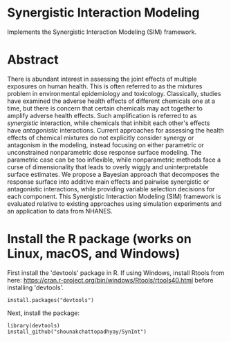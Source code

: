 # Synergistic Interaction Modeling
Implements the Synergistic Interaction Modeling (SIM) framework.

# Abstract

There is abundant interest in assessing the joint effects of multiple exposures on human health.  This is often referred to as the mixtures problem in environmental epidemiology and toxicology.  Classically, studies have examined the adverse health effects of different chemicals one at a time, but there is concern that certain chemicals may act together to amplify adverse health effects.  Such amplification is referred to as *synergistic* interaction, while chemicals that inhibit each other's effects have *antagonistic* interactions.  Current approaches for assessing the health effects of chemical mixtures do not explicitly consider synergy or antagonism in the modeling, instead focusing on either parametric or unconstrained nonparametric dose response surface modeling.  The parametric case can be too inflexible, while nonparametric methods face a curse of dimensionality that leads to overly wiggly and uninterpretable surface estimates. We propose a Bayesian approach that decomposes the response surface into additive main effects and pairwise synergistic or antagonistic interactions, while providing  variable selection decisions for each component.  This Synergistic Interaction Modeling (SIM) framework is evaluated relative to existing approaches using simulation experiments and an application to data from NHANES.

# Install the R package (works on Linux, macOS, and Windows)

First install the 'devtools' package in R. If using Windows, install Rtools from here: https://cran.r-project.org/bin/windows/Rtools/rtools40.html before installing 'devtools'.

```
install.packages("devtools")
```
Next, install the package:

```
library(devtools)
install_github("shounakchattopadhyay/SynInt")
```
